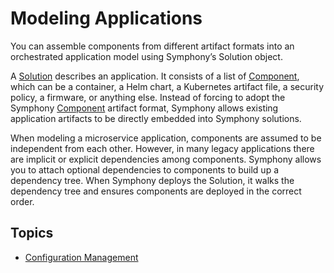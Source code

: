 # Modeling Applications

You can assemble components from different artifact formats into an orchestrated application model using Symphony’s Solution object.

A [Solution](../uom/solution.md) describes an application. It consists of a list of [Component](../uom/solution.md#componentspec), which can be a container, a Helm chart, a Kubernetes artifact file, a security policy, a firmware, or anything else. Instead of forcing to adopt the Symphony [Component](../uom/solution.md#componentspec) artifact format, Symphony allows existing application artifacts to be directly embedded into Symphony solutions.

When modeling a microservice application, components are assumed to be independent from each other. However, in many legacy applications there are implicit or explicit dependencies among components. Symphony allows you to attach optional dependencies to components to build up a dependency tree. When Symphony deploys the Solution, it walks the dependency tree and ensures components are deployed in the correct order.

## Topics
* [Configuration Management](./configuration-management.md)